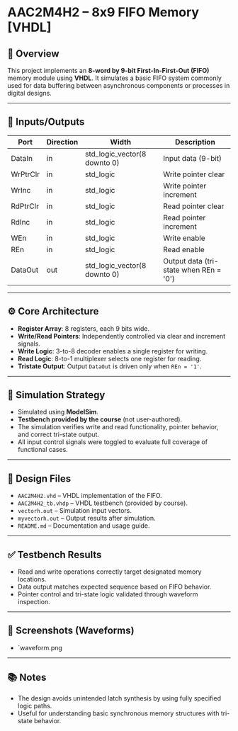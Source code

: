 # AAC2M4H2 – 8x9 FIFO Memory [VHDL]

## 🧾 Overview

This project implements an **8-word by 9-bit First-In-First-Out (FIFO)** memory module using **VHDL**. It simulates a basic FIFO system commonly used for data buffering between asynchronous components or processes in digital designs.

---

## 🔌 Inputs/Outputs

| Port       | Direction | Width     | Description                                         |
|------------|-----------|-----------|-----------------------------------------------------|
| DataIn     | in        | std_logic_vector(8 downto 0) | Input data (9-bit)                 |
| WrPtrClr   | in        | std_logic  | Write pointer clear                                 |
| WrInc      | in        | std_logic  | Write pointer increment                             |
| RdPtrClr   | in        | std_logic  | Read pointer clear                                  |
| RdInc      | in        | std_logic  | Read pointer increment                              |
| WEn        | in        | std_logic  | Write enable                                        |
| REn        | in        | std_logic  | Read enable                                         |
| DataOut    | out       | std_logic_vector(8 downto 0) | Output data (tri-state when REn = '0')             |

---

## ⚙️ Core Architecture

- **Register Array**: 8 registers, each 9 bits wide.
- **Write/Read Pointers**: Independently controlled via clear and increment signals.
- **Write Logic**: 3-to-8 decoder enables a single register for writing.
- **Read Logic**: 8-to-1 multiplexer selects one register for reading.
- **Tristate Output**: Output `DataOut` is driven only when `REn = '1'`.

---

## 🧪 Simulation Strategy

- Simulated using **ModelSim**.
- **Testbench provided by the course** (not user-authored).
- The simulation verifies write and read functionality, pointer behavior, and correct tri-state output.
- All input control signals were toggled to evaluate full coverage of functional cases.

---

## 📁 Design Files

- `AAC2M4H2.vhd` – VHDL implementation of the FIFO.
- `AAC2M4H2_tb.vhdp` – VHDL testbench (provided by course).
- `vectorh.out` – Simulation input vectors.
- `myvectorh.out` – Output results after simulation.
- `README.md` – Documentation and usage guide.

---

## ✅ Testbench Results

- Read and write operations correctly target designated memory locations.
- Data output matches expected sequence based on FIFO behavior.
- Pointer control and tri-state logic validated through waveform inspection.

---

## 📸 Screenshots (Waveforms)

- `waveform.png

---

## 📚 Notes

- The design avoids unintended latch synthesis by using fully specified logic paths.
- Useful for understanding basic synchronous memory structures with tri-state behavior.
